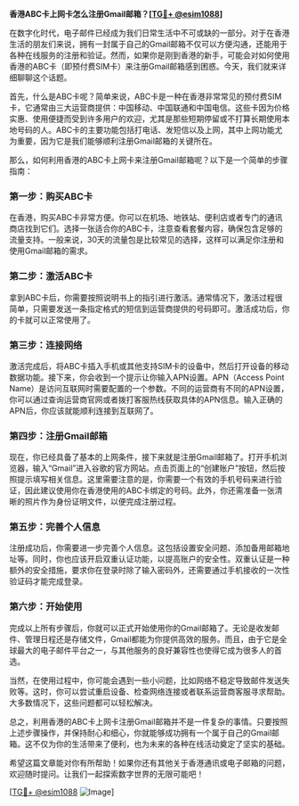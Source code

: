 **香港ABC卡上网卡怎么注册Gmail邮箱？[[TG💪+ @esim1088](https://t.me/s/esim1088)]**

在数字化时代，电子邮件已经成为我们日常生活中不可或缺的一部分。对于在香港生活的朋友们来说，拥有一封属于自己的Gmail邮箱不仅可以方便沟通，还能用于各种在线服务的注册和验证。然而，如果你是刚到香港的新手，可能会对如何使用香港的ABC卡（即预付费SIM卡）来注册Gmail邮箱感到困惑。今天，我们就来详细聊聊这个话题。

首先，什么是ABC卡呢？简单来说，ABC卡是一种在香港非常常见的预付费SIM卡，它通常由三大运营商提供：中国移动、中国联通和中国电信。这些卡因为价格实惠、使用便捷而受到许多用户的欢迎，尤其是那些短期停留或不打算长期使用本地号码的人。ABC卡的主要功能包括打电话、发短信以及上网，其中上网功能尤为重要，因为它是我们能够顺利注册Gmail邮箱的关键所在。

那么，如何利用香港的ABC卡上网卡来注册Gmail邮箱呢？以下是一个简单的步骤指南：

### 第一步：购买ABC卡

在香港，购买ABC卡非常方便。你可以在机场、地铁站、便利店或者专门的通讯商店找到它们。选择一张适合你的ABC卡，注意查看套餐内容，确保包含足够的流量支持。一般来说，30天的流量包是比较常见的选择，这样可以满足你注册和使用Gmail邮箱的需求。

### 第二步：激活ABC卡

拿到ABC卡后，你需要按照说明书上的指引进行激活。通常情况下，激活过程很简单，只需要发送一条指定格式的短信到运营商提供的号码即可。激活成功后，你的卡就可以正常使用了。

### 第三步：连接网络

激活完成后，将ABC卡插入手机或其他支持SIM卡的设备中，然后打开设备的移动数据功能。接下来，你会收到一个提示让你输入APN设置。APN（Access Point Name）是访问互联网时需要配置的一个参数。不同的运营商有不同的APN设置，你可以通过查询运营商官网或者拨打客服热线获取具体的APN信息。输入正确的APN后，你应该就能顺利连接到互联网了。

### 第四步：注册Gmail邮箱

现在，你已经具备了基本的上网条件，接下来就是注册Gmail邮箱了。打开手机浏览器，输入“Gmail”进入谷歌的官方网站。点击页面上的“创建账户”按钮，然后按照提示填写相关信息。这里需要注意的是，你需要一个有效的手机号码来进行验证，因此建议使用你在香港使用的ABC卡绑定的号码。此外，你还需准备一张清晰的照片作为身份证明文件，以便完成注册过程。

### 第五步：完善个人信息

注册成功后，你需要进一步完善个人信息。这包括设置安全问题、添加备用邮箱地址等。同时，你也应该开启双重认证功能，以提高账户的安全性。双重认证是一种额外的安全措施，要求你在登录时除了输入密码外，还需要通过手机接收的一次性验证码才能完成登录。

### 第六步：开始使用

完成以上所有步骤后，你就可以正式开始使用你的Gmail邮箱了。无论是收发邮件、管理日程还是存储文件，Gmail都能为你提供高效的服务。而且，由于它是全球最大的电子邮件平台之一，与其他服务的良好兼容性也使得它成为很多人的首选。

当然，在使用过程中，你可能会遇到一些小问题，比如网络不稳定导致邮件发送失败等。这时，你可以尝试重启设备、检查网络连接或者联系运营商客服寻求帮助。大多数情况下，这些问题都可以轻松解决。

总之，利用香港的ABC卡上网卡注册Gmail邮箱并不是一件复杂的事情。只要按照上述步骤操作，并保持耐心和细心，你就能够成功拥有一个属于自己的Gmail邮箱。这不仅为你的生活带来了便利，也为未来的各种在线活动奠定了坚实的基础。

希望这篇文章能对你有所帮助！如果你还有其他关于香港通讯或电子邮箱的问题，欢迎随时提问。让我们一起探索数字世界的无限可能吧！

[[TG💪+ @esim1088](https://t.me/s/esim1088) ![Image](https://i.postimg.cc/4NQfJmqS/Snipaste-2025-05-13-00-14-12.png)]